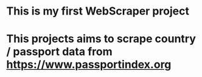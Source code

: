 # This is my first WebScraper project
# This projects aims to scrape country / passport data from https://www.passportindex.org
